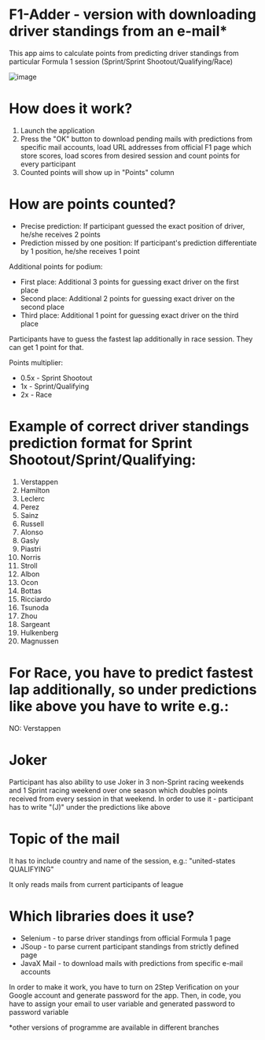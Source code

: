 # F1-Adder - version with downloading driver standings from an e-mail*
This app aims to calculate points from predicting driver standings from particular Formula 1 session (Sprint/Sprint Shootout/Qualifying/Race)

![image](https://github.com/user-attachments/assets/68008281-7d30-4edd-a47e-b5da438cc128)

# How does it work?
1. Launch the application
2. Press the "OK" button to download pending mails with predictions from specific mail accounts, load URL addresses from official F1 page which store scores, load scores from desired session and count points for every participant
3. Counted points will show up in "Points" column

# How are points counted?
- Precise prediction: If participant guessed the exact position of driver, he/she receives 2 points
- Prediction missed by one position: If participant's prediction differentiate by 1 position, he/she receives 1 point 

Additional points for podium:
- First place: Additional 3 points for guessing exact driver on the first place
- Second place: Additional 2 points for guessing exact driver on the second place
- Third place: Additional 1 point for guessing exact driver on the third place

Participants have to guess the fastest lap additionally in race session. They can get 1 point for that. 

Points multiplier:
- 0.5x - Sprint Shootout
- 1x - Sprint/Qualifying
- 2x - Race
# Example of correct driver standings prediction format for Sprint Shootout/Sprint/Qualifying:
1. Verstappen
2. Hamilton
3. Leclerc
4. Perez
5. Sainz
6. Russell
7. Alonso
8. Gasly
9. Piastri
10. Norris
11. Stroll
12. Albon
13. Ocon
14. Bottas
15. Ricciardo
16. Tsunoda
17. Zhou
18. Sargeant
19. Hulkenberg
20. Magnussen
# For Race, you have to predict fastest lap additionally, so under predictions like above you have to write e.g.:
NO: Verstappen

# Joker
Participant has also ability to use Joker in 3 non-Sprint racing weekends and 1 Sprint racing weekend over one season which doubles points received from every session in that weekend. In order to use it - participant has to write "(J)" under the predictions like above

# Topic of the mail
It has to include country and name of the session, e.g.: "united-states QUALIFYING"

It only reads mails from current participants of league

# Which libraries does it use?
- Selenium - to parse driver standings from official Formula 1 page
- JSoup - to parse current participant standings from strictly defined page
- JavaX Mail - to download mails with predictions from specific e-mail accounts

In order to make it work, you have to turn on 2Step Verification on your Google account and generate password for the app.
Then, in code, you have to assign your email to user variable and generated password to password variable

*other versions of programme are available in different branches
